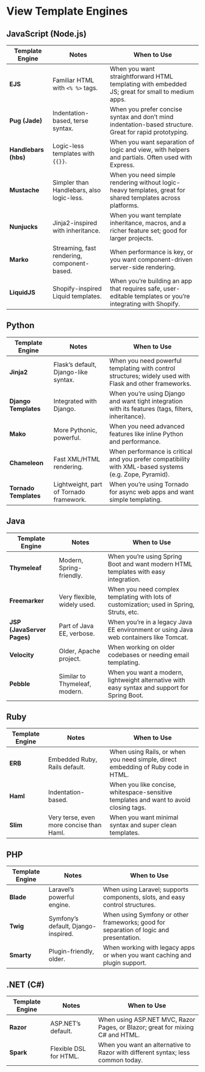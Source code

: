 # View Template Engines

## JavaScript (Node.js)

| Template Engine      | Notes                                       | When to Use                                                                                                 |
| -------------------- | ------------------------------------------- | ----------------------------------------------------------------------------------------------------------- |
| **EJS**              | Familiar HTML with `<% %>` tags.            | When you want straightforward HTML templating with embedded JS; great for small to medium apps.             |
| **Pug (Jade)**       | Indentation-based, terse syntax.            | When you prefer concise syntax and don’t mind indentation-based structure. Great for rapid prototyping.     |
| **Handlebars (hbs)** | Logic-less templates with `{{}}`.           | When you want separation of logic and view, with helpers and partials. Often used with Express.             |
| **Mustache**         | Simpler than Handlebars, also logic-less.   | When you need simple rendering without logic-heavy templates, great for shared templates across platforms.  |
| **Nunjucks**         | Jinja2-inspired with inheritance.           | When you want template inheritance, macros, and a richer feature set; good for larger projects.             |
| **Marko**            | Streaming, fast rendering, component-based. | When performance is key, or you want component-driven server-side rendering.                                |
| **LiquidJS**         | Shopify-inspired Liquid templates.          | When you’re building an app that requires safe, user-editable templates or you’re integrating with Shopify. |

## Python

| Template Engine       | Notes                                   | When to Use                                                                                             |
| --------------------- | --------------------------------------- | ------------------------------------------------------------------------------------------------------- |
| **Jinja2**            | Flask’s default, Django-like syntax.    | When you need powerful templating with control structures; widely used with Flask and other frameworks. |
| **Django Templates**  | Integrated with Django.                 | When you’re using Django and want tight integration with its features (tags, filters, inheritance).     |
| **Mako**              | More Pythonic, powerful.                | When you need advanced features like inline Python and performance.                                     |
| **Chameleon**         | Fast XML/HTML rendering.                | When performance is critical and you prefer compatibility with XML-based systems (e.g. Zope, Pyramid).  |
| **Tornado Templates** | Lightweight, part of Tornado framework. | When you’re using Tornado for async web apps and want simple templating.                                |

## Java

| Template Engine            | Notes                         | When to Use                                                                                   |
| -------------------------- | ----------------------------- | --------------------------------------------------------------------------------------------- |
| **Thymeleaf**              | Modern, Spring-friendly.      | When you’re using Spring Boot and want modern HTML templates with easy integration.           |
| **Freemarker**             | Very flexible, widely used.   | When you need complex templating with lots of customization; used in Spring, Struts, etc.     |
| **JSP (JavaServer Pages)** | Part of Java EE, verbose.     | When you’re in a legacy Java EE environment or using Java web containers like Tomcat.         |
| **Velocity**               | Older, Apache project.        | When working on older codebases or needing email templating.                                  |
| **Pebble**                 | Similar to Thymeleaf, modern. | When you want a modern, lightweight alternative with easy syntax and support for Spring Boot. |

## Ruby

| Template Engine | Notes                                    | When to Use                                                                           |
| --------------- | ---------------------------------------- | ------------------------------------------------------------------------------------- |
| **ERB**         | Embedded Ruby, Rails default.            | When using Rails, or when you need simple, direct embedding of Ruby code in HTML.     |
| **Haml**        | Indentation-based.                       | When you like concise, whitespace-sensitive templates and want to avoid closing tags. |
| **Slim**        | Very terse, even more concise than Haml. | When you want minimal syntax and super clean templates.                               |

## PHP

| Template Engine | Notes                               | When to Use                                                                            |
| --------------- | ----------------------------------- | -------------------------------------------------------------------------------------- |
| **Blade**       | Laravel’s powerful engine.          | When using Laravel; supports components, slots, and easy control structures.           |
| **Twig**        | Symfony’s default, Django-inspired. | When using Symfony or other frameworks; good for separation of logic and presentation. |
| **Smarty**      | Plugin-friendly, older.             | When working with legacy apps or when you want caching and plugin support.             |

## .NET (C#)

| Template Engine | Notes                  | When to Use                                                                     |
| --------------- | ---------------------- | ------------------------------------------------------------------------------- |
| **Razor**       | ASP.NET’s default.     | When using ASP.NET MVC, Razor Pages, or Blazor; great for mixing C# and HTML.   |
| **Spark**       | Flexible DSL for HTML. | When you want an alternative to Razor with different syntax; less common today. |
